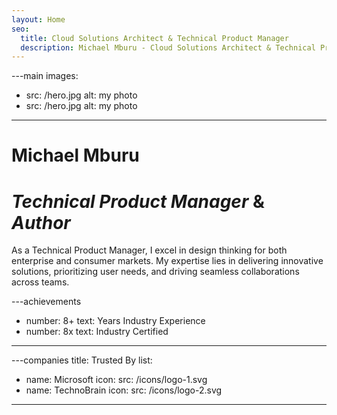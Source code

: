 ```yaml
---
layout: Home
seo:
  title: Cloud Solutions Architect & Technical Product Manager
  description: Michael Mburu - Cloud Solutions Architect & Technical Product Manager
---
```


---main
images:
  - src: /hero.jpg
    alt: my photo
  - src: /hero.jpg
    alt: my photo
---

# <Typewriter>Michael Mburu</Typewriter>

# *Technical Product Manager* <span>&</span> *Author*

<Sep size={12} />

As a Technical Product Manager, I excel in design thinking for both enterprise and consumer markets. My expertise lies in delivering innovative solutions, prioritizing user needs, and driving seamless collaborations across teams.


---achievements
- number: 8+
  text: Years Industry Experience
- number: 8x
  text: Industry Certified
---

---companies
title: Trusted By
list:
  - name: Microsoft
    icon:
      src: /icons/logo-1.svg
  - name: TechnoBrain
    icon:
      src: /icons/logo-2.svg
---